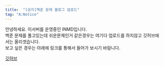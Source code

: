 ```yaml
---
title:  "[공지]백준 문제 블로그 업로드"
tag: "A:Notice"
---
```


안녕하세요. 이서버를 운영중인 INMD입니다.<br>
백준 문제를 풀고있는데 쉬운문제인거 같은경우는 여기다 업로드를 하지않고 깃허브에서는 올리겟습니다. <br>보고 싶은 경우는 아래에 링크를 통해서 들어가 보시기 바람니다.<br>

[깃허브]("https://github.com/INMD1/study-file")

